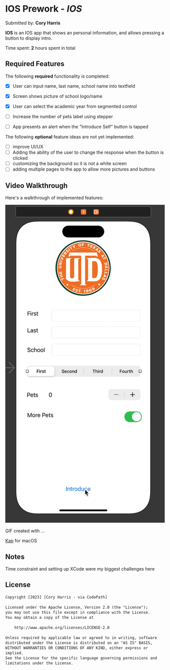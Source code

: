 # IOS Prework - *IOS*

Submitted by: **Cory Harris**

**IOS** is an IOS app that shows an personal information, and allows pressing a button to display intro. 

Time spent: **2** hours spent in total

## Required Features

The following **required** functionality is completed:

* [x] User can input name, last name, school name into textfield
* [x] Screen shows picture of school logo/name
* [x] User can select the academic year from segmented control
* [ ] Increase the number of pets label using stepper
* [ ] App presents an alert when the "Introduce Self" button is tapped


The following **optional** feature ideas are not yet implemented:

* [ ] improve UI/UX
* [ ] Adding the ability of the user to change the response when the button is clicked
* [ ] customizing the background so it is not a white screen
* [ ] adding multiple pages to the app to allow more pictures and buttons

## Video Walkthrough

Here's a walkthrough of implemented features:

<img src='Walkthrough.gif' title='Video Walkthrough' width='' alt='Video Walkthrough' />


GIF created with ...  

[Kap](https://getkap.co/) for macOS

## Notes

Time constraint and setting up XCode were my biggest challenges here
## License

    Copyright [2023] [Cory Harris - via CodePath]

    Licensed under the Apache License, Version 2.0 (the "License");
    you may not use this file except in compliance with the License.
    You may obtain a copy of the License at

        http://www.apache.org/licenses/LICENSE-2.0

    Unless required by applicable law or agreed to in writing, software
    distributed under the License is distributed on an "AS IS" BASIS,
    WITHOUT WARRANTIES OR CONDITIONS OF ANY KIND, either express or implied.
    See the License for the specific language governing permissions and
    limitations under the License.

